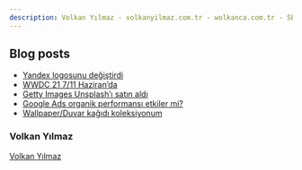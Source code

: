 ```yaml
---
description: Volkan Yılmaz - volkanyilmaz.com.tr - wolkanca.com.tr - SEO - WordPress
---
```


## Blog posts
<!-- BLOG-POST-LIST:START -->
- [Yandex logosunu değiştirdi](https://wolkanca.com.tr/yandex-logosunu-degistirdi/)
- [WWDC 21 7/11 Haziran’da](https://wolkanca.com.tr/wwdc-21-7-11-haziranda/)
- [Getty Images Unsplash’ı satın aldı](https://wolkanca.com.tr/getty-images-unsplashi-satin-aldi/)
- [Google Ads organik performansı etkiler mi?](https://wolkanca.com.tr/google-ads-organik-performansi-etkiler-mi/)
- [Wallpaper/Duvar kağıdı koleksiyonum](https://wolkanca.com.tr/wallpaper-duvar-kagidi-koleksiyonum/)
<!-- BLOG-POST-LIST:END -->


### Volkan Yılmaz

[Volkan Yılmaz](https://volkanyilmaz.com.tr/)

